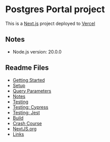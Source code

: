 # Postgres Portal project

This is a [Next.js](https://nextjs.org/) project deployed to [Vercel](https://vercel.com/)

## Notes

- Node.js version: 20.0.0

## Readme Files

- [Getting Started](./README/README-GETTING-STARTED.md)
- [Setup](./README/README-SETUP.md)
- [Query Parameters](./README/README-QUERY-PARAMS.md)
- [Notes](./README/README-NOTES.md)
- [Testing](./README/README-TESTING.md)
- [Testing: Cypress](./README/README-CYPRESS.md)
- [Testing: Jest](./README/README-JEST.md)
- [Build](./README/README-BUILD.md)
- [Crash Course](./README/README-CRASH-COURSE.md)
- [NextJS.org](./README/README-NEXTJS-ORG.md)
- [Links](./README/README-LINKS.md)
